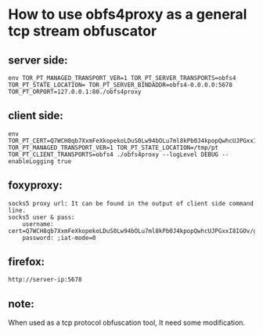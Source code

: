 # How to use obfs4proxy as a general tcp stream obfuscator

## server side:
```
env TOR_PT_MANAGED_TRANSPORT_VER=1 TOR_PT_SERVER_TRANSPORTS=obfs4 TOR_PT_STATE_LOCATION= TOR_PT_SERVER_BINDADDR=obfs4-0.0.0.0:5678 TOR_PT_ORPORT=127.0.0.1:80./obfs4proxy
```

## client side:
```
env TOR_PT_CERT=Q7WCH8qb7XxmFeXkopekoLDuS0Lw94bOLu7ml8kPb0J4kpopQwhcUJPGxxI8IGOv/gtzMA TOR_PT_MANAGED_TRANSPORT_VER=1 TOR_PT_STATE_LOCATION=/tmp/pt TOR_PT_CLIENT_TRANSPORTS=obfs4 ./obfs4proxy --logLevel DEBUG --enableLogging true
```

## foxyproxy:
```
socks5 proxy url: It can be found in the output of client side command line.
socks5 user & pass: 
	username: cert=Q7WCH8qb7XxmFeXkopekoLDuS0Lw94bOLu7ml8kPb0J4kpopQwhcUJPGxxI8IGOv/gtzMA
	password: ;iat-mode=0
```

## firefox:
```
http://server-ip:5678
```

## note:
When used as a tcp protocol obfuscation tool, It need some modification.
